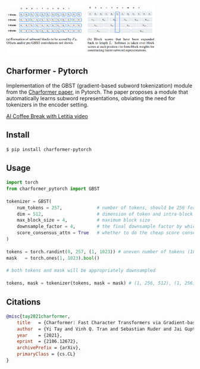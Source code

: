 <img src="./charformer.png" width="400px"></img>

## Charformer - Pytorch

Implementation of the GBST (gradient-based subword tokenization) module from the <a href="https://arxiv.org/abs/2106.12672">Charformer paper</a>, in Pytorch. The paper proposes a module that automatically learns subword representations, obviating the need for tokenizers in the encoder setting.

<a href="https://www.youtube.com/watch?v=debgj24BAZE">AI Coffee Break with Letitia video</a>

## Install

```bash
$ pip install charformer-pytorch
```

## Usage

```python
import torch
from charformer_pytorch import GBST

tokenizer = GBST(
    num_tokens = 257,             # number of tokens, should be 256 for byte encoding (+ 1 special token for padding in this example)
    dim = 512,                    # dimension of token and intra-block positional embedding
    max_block_size = 4,           # maximum block size
    downsample_factor = 4,        # the final downsample factor by which the sequence length will decrease by
    score_consensus_attn = True   # whether to do the cheap score consensus (aka attention) as in eq. 5 in the paper
)

tokens = torch.randint(0, 257, (1, 1023)) # uneven number of tokens (1023)
mask   = torch.ones(1, 1023).bool()

# both tokens and mask will be appropriately downsampled

tokens, mask = tokenizer(tokens, mask = mask) # (1, 256, 512), (1, 256)
```

## Citations

```bibtex
@misc{tay2021charformer,
    title   = {Charformer: Fast Character Transformers via Gradient-based Subword Tokenization}, 
    author  = {Yi Tay and Vinh Q. Tran and Sebastian Ruder and Jai Gupta and Hyung Won Chung and Dara Bahri and Zhen Qin and Simon Baumgartner and Cong Yu and Donald Metzler},
    year    = {2021},
    eprint  = {2106.12672},
    archivePrefix = {arXiv},
    primaryClass = {cs.CL}
}
```
